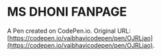# MS DHONI FANPAGE

A Pen created on CodePen.io. Original URL: [https://codepen.io/vaibhavicodepen/pen/OJRLjao](https://codepen.io/vaibhavicodepen/pen/OJRLjao).

